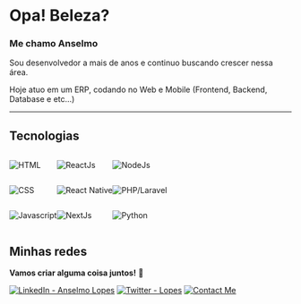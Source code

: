 # Opa! Beleza?

### Me chamo Anselmo

Sou desenvolvedor a mais de <span id="age-of-devolopment"></span> anos e continuo buscando crescer nessa área.

Hoje atuo em um ERP, codando no Web e Mobile (Frontend, Backend, Database e etc...)

---

## Tecnologias

<div style="display: flex">
<div style="display: flex; flex-direction: column;">

![HTML](https://img.shields.io/badge/-HTML-E34F26?style=flat-square&logo=html5&logoColor=white)

![CSS](https://img.shields.io/badge/-CSS-1572B6?style=flat-square&logo=css3&logoColor=white)

![Javascript](https://img.shields.io/badge/-JavaScript-F7DF1E?style=flat-square&logo=javascript&logoColor=black)

</div>

<div style="display: flex; flex-direction: column;">

![ReactJs](https://img.shields.io/badge/-ReactJs-61DAFB?style=flat-square&logo=react&logoColor=white)

![React Native](https://img.shields.io/badge/-React%20Native-61DAFB?style=flat-square&logo=react&logoColor=white)

![NextJs](https://img.shields.io/badge/-NextJs-000000?style=flat-square&logo=next.js&logoColor=white)

</div>

<div style="display: flex; flex-direction: column;">

</div>

<div style="display: flex; flex-direction: column;">

![NodeJs](https://img.shields.io/badge/-NodeJs-339933?style=flat-square&logo=node.js&logoColor=white)

![PHP/Laravel](https://img.shields.io/badge/-PHP/Laravel-777BB4?style=flat-square&logo=php&logoColor=white)

![Python](https://img.shields.io/badge/-Python-3776AB?style=flat-square&logo=python&logoColor=white)

</div>

</div>

## Minhas redes

**Vamos criar alguma coisa juntos!** 🚀

[![LinkedIn - Anselmo Lopes](https://img.shields.io/badge/-LinkedIn-blue?style=flat-square&logo=Linkedin&logoColor=white&link=https://www.linkedin.com/in/anselmolopess)](https://www.linkedin.com/in/anselmolopess)
[![Twitter - Lopes](https://img.shields.io/badge/-Twitter-1ca0f1?style=flat-square&logo=Twitter&logoColor=white&link=https://twitter.com/LpxsBr)](https://twitter.com/LpxsBr)
[![Contact Me](https://img.shields.io/badge/Contact%20Me-Email%20Me-red?style=flat-square&logo=gmail)](mailto:anselmolopes.an@gmail.com)
